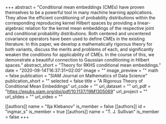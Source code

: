 +++
abstract = "Conditional mean embeddings (CMEs) have proven themselves to be a powerful tool in many machine learning applications. They allow the efficient conditioning of probability distributions within the corresponding reproducing kernel Hilbert spaces by providing a linear-algebraic relation for the kernel mean embeddings of the respective joint and conditional probability distributions. Both centered and uncentered covariance operators have been used to define CMEs in the existing literature. In this paper, we develop a mathematically rigorous theory for both variants, discuss the merits and problems of each, and significantly weaken the conditions for applicability of CMEs. In the course of this, we demonstrate a beautiful connection to Gaussian conditioning in Hilbert spaces."
abstract_short = "Theory for RKHS conditional mean embeddings."
date = "2020-09-14T16:37:31+02:00"
image = ""
image_preview = ""
math = false
publication = "SIAM Journal on Mathematics of Data Science"
publication_short = ""
selected = false
title = "A Rigorous Theory of Conditional Mean Embeddings"
url_code = ""
url_dataset = ""
url_pdf = "https://epubs.siam.org/doi/pdf/10.1137/19M1305069"
url_project = ""
url_slides = ""
url_video = ""

[[authors]]
    name = "Ilja Klebanov"
    is_member = false
[[authors]]
    id = "ingmar_s"
    is_member = true
[[authors]]
    name = "T. J. Sullivan"
    is_member = false
+++

